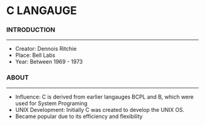 # C LANGAUGE

### INTRODUCTION
---
- Creator: Dennois Ritchie
- Place: Bell Labs
- Year: Between 1969 - 1973

### ABOUT
---
- Influence: C is derived from earlier langauges BCPL and B, which were used for System Programing
- UNIX Development: Initially C was created to develop the UNIX OS.
- Became popular due to its efficiency and flexibility
